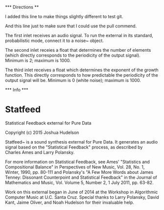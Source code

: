 *** Directions **

I added this line to make things slightly different to test git.

And this line just to make sure that I could use the pull commend.

The first inlet receives an audio signal.  To run the
external in its standard, probabilistic mode, connect
it to a noise~ object.

The second inlet receies a float that determines
the number of elements (which directly corresponds 
to the periodicity of the output signal).  Minimum 
is 2; maximum is 1000.

The third inlet receives a float which determines the
exponent of the growth function.  This directly
corresponds to how predictable the periodicity of the
output signal will be.  Minimum is 0 (white noise);
maximum is 1000.

*** Info ***

# Statfeed
Statistical Feedback external for Pure Data

Copyright (c) 2015 Joshua Hudelson

Statfeed~ is a sound synthesis external for Pure Data.
It generates an audio signal based on the "Statistical
Feedback" process, as described by Charles Ames and
Larry Polansky.

For more information on Statistical Feedback, see Ames'
"Statistics and Compositional Balance" in Perspectives
of New Music, Vol. 28, No. 1, Winter, 1990, pp. 80-111
and Polansky's "A Few More Words about James Tenney:
Dissonant Counterpoint and Statistical Feedback" in the
Journal of Mathematics and Music, Vol. Volume 5, Number 2,
1 July 2011, pp. 63-82.

Work on this external began in June of 2014 at the
Workshop in Algorithmic Computer Music at U.C. Santa
Cruz.  Special thanks to Larry Polansky, David Kant,
Jaime Oliver, and Noah Hudelson for their invaluable help.
